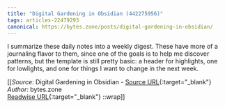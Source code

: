 ```yaml
---
title: "Digital Gardening in Obsidian (442275956)"
tags: articles-22479293
canonical: https://bytes.zone/posts/digital-gardening-in-obsidian/
---
```


I summarize these daily notes into a weekly digest. These have more of a journaling flavor to them, since one of the goals is to help me discover patterns, but the template is still pretty basic: a header for highlights, one for lowlights, and one for things I want to change in the next week.


[[_Source_: Digital Gardening in Obsidian - [Source URL](https://bytes.zone/posts/digital-gardening-in-obsidian/){:target="_blank"}<br>
_Author_: bytes.zone<br>
[Readwise URL](https://readwise.io/open/442275956){:target="_blank"}
::wrap]]